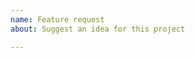 ```yaml
---
name: Feature request
about: Suggest an idea for this project

---
```


<!--

Before you request a feature, please realize this project is a wrapper for
LibSass so we can't add any language features here. If you want to add a feature
to the Sass language, please open an issue on https://github.com/sass/sass/issues/new

If you want a CLI feature, please make sure that it is supported by https://github.com/sass/sass

Thanks for making node-sass better!

-->
